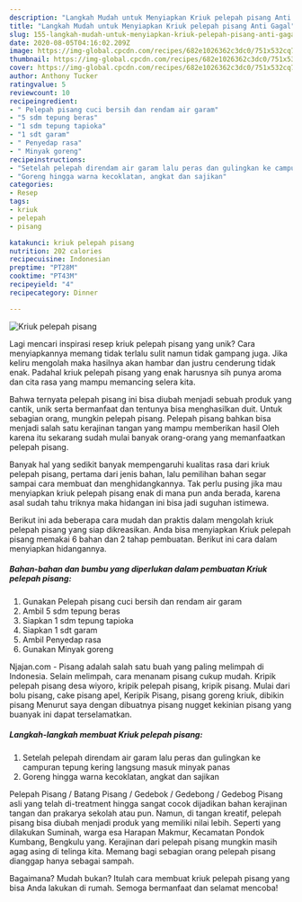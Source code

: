 ```yaml
---
description: "Langkah Mudah untuk Menyiapkan Kriuk pelepah pisang Anti Gagal"
title: "Langkah Mudah untuk Menyiapkan Kriuk pelepah pisang Anti Gagal"
slug: 155-langkah-mudah-untuk-menyiapkan-kriuk-pelepah-pisang-anti-gagal
date: 2020-08-05T04:16:02.209Z
image: https://img-global.cpcdn.com/recipes/682e1026362c3dc0/751x532cq70/kriuk-pelepah-pisang-foto-resep-utama.jpg
thumbnail: https://img-global.cpcdn.com/recipes/682e1026362c3dc0/751x532cq70/kriuk-pelepah-pisang-foto-resep-utama.jpg
cover: https://img-global.cpcdn.com/recipes/682e1026362c3dc0/751x532cq70/kriuk-pelepah-pisang-foto-resep-utama.jpg
author: Anthony Tucker
ratingvalue: 5
reviewcount: 10
recipeingredient:
- " Pelepah pisang cuci bersih dan rendam air garam"
- "5 sdm tepung beras"
- "1 sdm tepung tapioka"
- "1 sdt garam"
- " Penyedap rasa"
- " Minyak goreng"
recipeinstructions:
- "Setelah pelepah direndam air garam lalu peras dan gulingkan ke campuran tepung kering langsung masuk minyak panas"
- "Goreng hingga warna kecoklatan, angkat dan sajikan"
categories:
- Resep
tags:
- kriuk
- pelepah
- pisang

katakunci: kriuk pelepah pisang 
nutrition: 202 calories
recipecuisine: Indonesian
preptime: "PT28M"
cooktime: "PT43M"
recipeyield: "4"
recipecategory: Dinner

---
```



![Kriuk pelepah pisang](https://img-global.cpcdn.com/recipes/682e1026362c3dc0/751x532cq70/kriuk-pelepah-pisang-foto-resep-utama.jpg)

Lagi mencari inspirasi resep kriuk pelepah pisang yang unik? Cara menyiapkannya memang tidak terlalu sulit namun tidak gampang juga. Jika keliru mengolah maka hasilnya akan hambar dan justru cenderung tidak enak. Padahal kriuk pelepah pisang yang enak harusnya sih punya aroma dan cita rasa yang mampu memancing selera kita.

Bahwa ternyata pelepah pisang ini bisa diubah menjadi sebuah produk yang cantik, unik serta bermanfaat dan tentunya bisa menghasilkan duit. Untuk sebagian orang, mungkin pelepah pisang. Pelepah pisang bahkan bisa menjadi salah satu kerajinan tangan yang mampu memberikan hasil Oleh karena itu sekarang sudah mulai banyak orang-orang yang memanfaatkan pelepah pisang.

Banyak hal yang sedikit banyak mempengaruhi kualitas rasa dari kriuk pelepah pisang, pertama dari jenis bahan, lalu pemilihan bahan segar sampai cara membuat dan menghidangkannya. Tak perlu pusing jika mau menyiapkan kriuk pelepah pisang enak di mana pun anda berada, karena asal sudah tahu triknya maka hidangan ini bisa jadi suguhan istimewa.


Berikut ini ada beberapa cara mudah dan praktis dalam mengolah kriuk pelepah pisang yang siap dikreasikan. Anda bisa menyiapkan Kriuk pelepah pisang memakai 6 bahan dan 2 tahap pembuatan. Berikut ini cara dalam menyiapkan hidangannya.

<!--inarticleads1-->

##### Bahan-bahan dan bumbu yang diperlukan dalam pembuatan Kriuk pelepah pisang:

1. Gunakan  Pelepah pisang cuci bersih dan rendam air garam
1. Ambil 5 sdm tepung beras
1. Siapkan 1 sdm tepung tapioka
1. Siapkan 1 sdt garam
1. Ambil  Penyedap rasa
1. Gunakan  Minyak goreng


Njajan.com - Pisang adalah salah satu buah yang paling melimpah di Indonesia. Selain melimpah, cara menanam pisang cukup mudah. Kripik pelepah pisang desa wiyoro, kripik pelepah pisang, kripik pisang. Mulai dari bolu pisang, cake pisang apel, Keripik Pisang, pisang goreng kriuk, dibikin pisang Menurut saya dengan dibuatnya pisang nugget kekinian pisang yang buanyak ini dapat terselamatkan. 

<!--inarticleads2-->

##### Langkah-langkah membuat Kriuk pelepah pisang:

1. Setelah pelepah direndam air garam lalu peras dan gulingkan ke campuran tepung kering langsung masuk minyak panas
1. Goreng hingga warna kecoklatan, angkat dan sajikan


Pelepah Pisang / Batang Pisang / Gedebok / Gedebong / Gedebog Pisang asli yang telah di-treatment hingga sangat cocok dijadikan bahan kerajinan tangan dan prakarya sekolah atau pun. Namun, di tangan kreatif, pelepah pisang bisa diubah menjadi produk yang memiliki nilai lebih. Seperti yang dilakukan Suminah, warga esa Harapan Makmur, Kecamatan Pondok Kumbang, Bengkulu yang. Kerajinan dari pelepah pisang mungkin masih agag asing di telinga kita. Memang bagi sebagian orang pelepah pisang dianggap hanya sebagai sampah. 

Bagaimana? Mudah bukan? Itulah cara membuat kriuk pelepah pisang yang bisa Anda lakukan di rumah. Semoga bermanfaat dan selamat mencoba!
